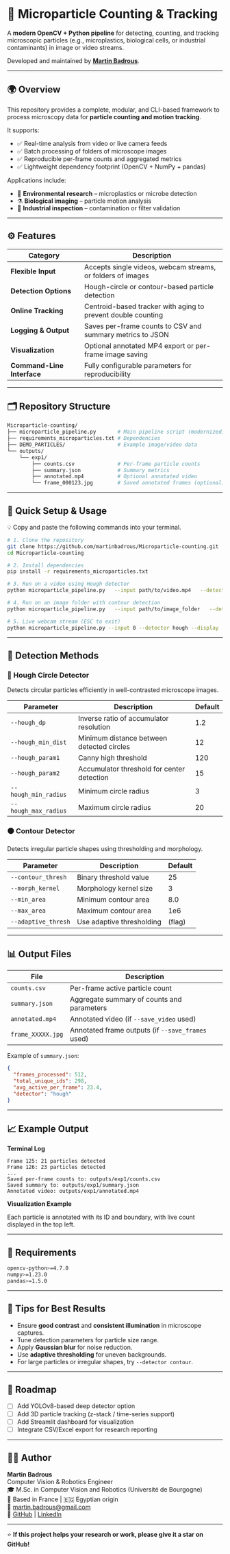 # 🔬 Microparticle Counting & Tracking

A **modern OpenCV + Python pipeline** for detecting, counting, and tracking microscopic particles (e.g., microplastics, biological cells, or industrial contaminants) in image or video streams.

Developed and maintained by **[Martin Badrous](https://github.com/martinbadrous)**.

---

## 🌍 Overview

This repository provides a complete, modular, and CLI-based framework to process microscopy data for **particle counting and motion tracking**.

It supports:
- ✅ Real-time analysis from video or live camera feeds  
- ✅ Batch processing of folders of microscope images  
- ✅ Reproducible per-frame counts and aggregated metrics  
- ✅ Lightweight dependency footprint (OpenCV + NumPy + pandas)  

Applications include:
- 🧫 **Environmental research** – microplastics or microbe detection  
- ⚗️ **Biological imaging** – particle motion analysis  
- 🧰 **Industrial inspection** – contamination or filter validation  

---

## ⚙️ Features

| Category | Description |
|-----------|--------------|
| **Flexible Input** | Accepts single videos, webcam streams, or folders of images |
| **Detection Options** | Hough-circle or contour-based particle detection |
| **Online Tracking** | Centroid-based tracker with aging to prevent double counting |
| **Logging & Output** | Saves per-frame counts to CSV and summary metrics to JSON |
| **Visualization** | Optional annotated MP4 export or per-frame image saving |
| **Command-Line Interface** | Fully configurable parameters for reproducibility |

---

## 🗂 Repository Structure

```bash
Microparticle-counting/
├── microparticle_pipeline.py       # Main pipeline script (modernized)
├── requirements_microparticles.txt # Dependencies
├── DEMO_PARTICLES/                 # Example image/video data
└── outputs/
    └── exp1/
        ├── counts.csv              # Per-frame particle counts
        ├── summary.json            # Summary metrics
        ├── annotated.mp4           # Optional annotated video
        └── frame_000123.jpg        # Saved annotated frames (optional)
```

---

## 🚀 Quick Setup & Usage

💡 Copy and paste the following commands into your terminal.

```bash
# 1. Clone the repository
git clone https://github.com/martinbadrous/Microparticle-counting.git
cd Microparticle-counting

# 2. Install dependencies
pip install -r requirements_microparticles.txt

# 3. Run on a video using Hough detector
python microparticle_pipeline.py   --input path/to/video.mp4   --detector hough   --output_dir outputs/exp1   --save_video   --hough_dp 1.2 --hough_min_dist 12   --hough_param1 120 --hough_param2 15   --hough_min_radius 3 --hough_max_radius 20

# 4. Run on an image folder with contour detection
python microparticle_pipeline.py   --input path/to/image_folder   --detector contour   --output_dir outputs/exp2   --contour_thresh 25 --morph_kernel 3

# 5. Live webcam stream (ESC to exit)
python microparticle_pipeline.py --input 0 --detector hough --display
```

---

## 🧩 Detection Methods

### 🔵 Hough Circle Detector
Detects circular particles efficiently in well-contrasted microscope images.

| Parameter | Description | Default |
|------------|--------------|----------|
| `--hough_dp` | Inverse ratio of accumulator resolution | 1.2 |
| `--hough_min_dist` | Minimum distance between detected circles | 12 |
| `--hough_param1` | Canny high threshold | 120 |
| `--hough_param2` | Accumulator threshold for center detection | 15 |
| `--hough_min_radius` | Minimum circle radius | 3 |
| `--hough_max_radius` | Maximum circle radius | 20 |

### ⚫ Contour Detector
Detects irregular particle shapes using thresholding and morphology.

| Parameter | Description | Default |
|------------|--------------|----------|
| `--contour_thresh` | Binary threshold value | 25 |
| `--morph_kernel` | Morphology kernel size | 3 |
| `--min_area` | Minimum contour area | 8.0 |
| `--max_area` | Maximum contour area | 1e6 |
| `--adaptive_thresh` | Use adaptive thresholding | (flag) |

---

## 📊 Output Files

| File | Description |
|------|--------------|
| `counts.csv` | Per-frame active particle count |
| `summary.json` | Aggregate summary of counts and parameters |
| `annotated.mp4` | Annotated video (if `--save_video` used) |
| `frame_XXXXX.jpg` | Annotated frame outputs (if `--save_frames` used) |

Example of `summary.json`:
```json
{
  "frames_processed": 512,
  "total_unique_ids": 298,
  "avg_active_per_frame": 23.4,
  "detector": "hough"
}
```

---

## 📈 Example Output

**Terminal Log**
```
Frame 125: 21 particles detected
Frame 126: 23 particles detected
...
Saved per-frame counts to: outputs/exp1/counts.csv
Saved summary to: outputs/exp1/summary.json
Annotated video: outputs/exp1/annotated.mp4
```

**Visualization Example**

Each particle is annotated with its ID and boundary, with live count displayed in the top left.

---

## 🧰 Requirements

```bash
opencv-python>=4.7.0
numpy>=1.23.0
pandas>=1.5.0
```

---

## 🧠 Tips for Best Results

- Ensure **good contrast** and **consistent illumination** in microscope captures.  
- Tune detection parameters for particle size range.  
- Apply **Gaussian blur** for noise reduction.  
- Use **adaptive thresholding** for uneven backgrounds.  
- For large particles or irregular shapes, try `--detector contour`.

---

## 🧭 Roadmap

- [ ] Add YOLOv8-based deep detector option  
- [ ] Add 3D particle tracking (z-stack / time-series support)  
- [ ] Add Streamlit dashboard for visualization  
- [ ] Integrate CSV/Excel export for research reporting  

---

## 👨‍💻 Author

**Martin Badrous**  
Computer Vision & Robotics Engineer  
🎓 M.Sc. in Computer Vision and Robotics (Université de Bourgogne)  
📍 Based in France | 🇪🇬 Egyptian origin  
📧 martin.badrous@gmail.com  
🔗 [GitHub](https://github.com/martinbadrous) | [LinkedIn](https://linkedin.com/in/martinbadrous)

---

⭐ **If this project helps your research or work, please give it a star on GitHub!**
